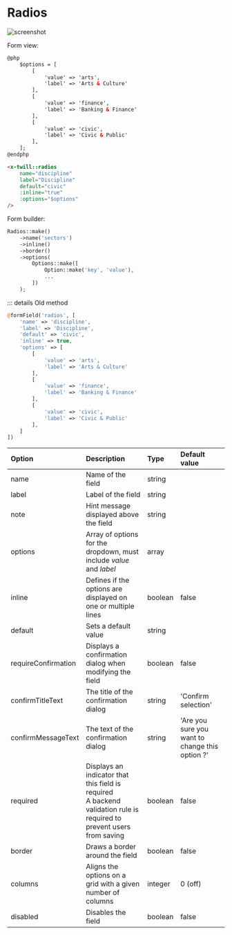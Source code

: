 # Radios

![screenshot](/assets/radios.png)

Form view:
```html
@php
    $options = [
        [
            'value' => 'arts',
            'label' => 'Arts & Culture'
        ],
        [
            'value' => 'finance',
            'label' => 'Banking & Finance'
        ],
        [
            'value' => 'civic',
            'label' => 'Civic & Public'
        ],
    ];
@endphp

<x-twill::radios
    name="discipline"
    label="Discipline"
    default="civic"
    :inline="true"
    :options="$options"
/>
```

Form builder:
```php
Radios::make()
    ->name('sectors')
    ->inline()
    ->border()
    ->options(
        Options::make([
            Option::make('key', 'value'),
            ...
        ])
    );
```

::: details Old method
```php
@formField('radios', [
    'name' => 'discipline',
    'label' => 'Discipline',
    'default' => 'civic',
    'inline' => true,
    'options' => [
        [
            'value' => 'arts',
            'label' => 'Arts & Culture'
        ],
        [
            'value' => 'finance',
            'label' => 'Banking & Finance'
        ],
        [
            'value' => 'civic',
            'label' => 'Civic & Public'
        ],
    ]
])
```

| Option              | Description                                                                                                              | Type    | Default value                                   |
|:--------------------|:-------------------------------------------------------------------------------------------------------------------------|:--------|:------------------------------------------------|
| name                | Name of the field                                                                                                        | string  |                                                 |
| label               | Label of the field                                                                                                       | string  |                                                 |
| note                | Hint message displayed above the field                                                                                   | string  |                                                 |
| options             | Array of options for the dropdown, must include _value_ and _label_                                                      | array   |                                                 |
| inline              | Defines if the options are displayed on one or multiple lines                                                            | boolean | false                                           |
| default             | Sets a default value                                                                                                     | string  |                                                 |
| requireConfirmation | Displays a confirmation dialog when modifying the field                                                                  | boolean | false                                           |
| confirmTitleText    | The title of the confirmation dialog                                                                                     | string  | 'Confirm selection'                             |
| confirmMessageText  | The text of the confirmation dialog                                                                                      | string  | 'Are you sure you want to change this option ?' |
| required            | Displays an indicator that this field is required<br/>A backend validation rule is required to prevent users from saving | boolean | false                                           |
| border              | Draws a border around the field                                                                                          | boolean | false                                           |
| columns             | Aligns the options on a grid with a given number of columns                                                              | integer | 0 (off)                                         |
| disabled            | Disables the field                                                                                                       | boolean | false                                           | 
